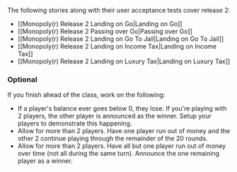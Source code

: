 The following stories along with their user acceptance tests cover release 2:
* [[Monopoly(r) Release 2 Landing on Go|Landing on Go]]
* [[Monopoly(r) Release 2 Passing over Go|Passing over Go]]
* [[Monopoly(r) Release 2 Landing on Go To Jail|Landing on Go To Jail]]
* [[Monopoly(r) Release 2 Landing on Income Tax|Landing on Income Tax]]
* [[Monopoly(r) Release 2 Landing on Luxury Tax|Landing on Luxury Tax]]

### Optional
If you finish ahead of the class, work on the following:
* If a player's balance ever goes below 0, they lose. If you're playing with 2 players, the other player is announced as the winner. Setup your players to demonstrate this happening.
* Allow for more than 2 players. Have one player run out of money and the other 2 continue playing through the remainder of the 20 rounds.
* Allow for more than 2 players. Have all but one player run out of money over time (not all during the same turn). Announce the one remaining player as a winner.
